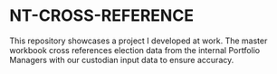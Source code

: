 # NT-CROSS-REFERENCE
This repository showcases a project I developed at work. The master workbook cross references election data from the internal Portfolio Managers with our custodian input data to ensure accuracy.
